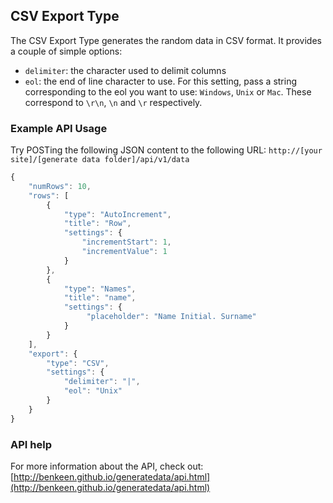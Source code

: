 ## CSV Export Type

The CSV Export Type generates the random data in CSV format. It provides a couple of simple options:

- `delimiter`: the character used to delimit columns 
- `eol`: the end of line character to use. For this setting, pass a string corresponding to the eol you want to 
use: `Windows`, `Unix` or `Mac`. These correspond to `\r\n`, `\n` and `\r` respectively.


### Example API Usage

Try POSTing the following JSON content to the following URL:
`http://[your site]/[generate data folder]/api/v1/data`


```javascript
{
    "numRows": 10,
    "rows": [
        {
            "type": "AutoIncrement",
            "title": "Row",
            "settings": {
                "incrementStart": 1,
                "incrementValue": 1
            }
        },
        {
            "type": "Names",
            "title": "name",
            "settings": {
                 "placeholder": "Name Initial. Surname"
            }
        }
    ],
    "export": {
        "type": "CSV",
        "settings": {
            "delimiter": "|",
            "eol": "Unix"
        }
    }
}
```

### API help

For more information about the API, check out:
[http://benkeen.github.io/generatedata/api.html](http://benkeen.github.io/generatedata/api.html)
